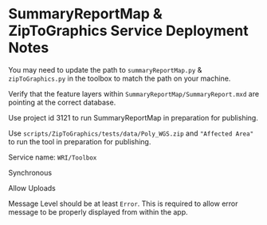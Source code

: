 # SummaryReportMap & ZipToGraphics Service Deployment Notes

You may need to update the path to `summaryReportMap.py` & `zipToGraphics.py` in the toolbox to match the path on your machine.

Verify that the feature layers within `SummaryReportMap/SummaryReport.mxd` are pointing at the correct database.

Use project id 3121 to run SummaryReportMap in preparation for publishing.

Use `scripts/ZipToGraphics/tests/data/Poly_WGS.zip` and `"Affected Area"` to run the tool in preparation for publishing.

Service name: `WRI/Toolbox`

Synchronous

Allow Uploads

Message Level should be at least `Error`. This is required to allow error message to be properly displayed from within the app.
